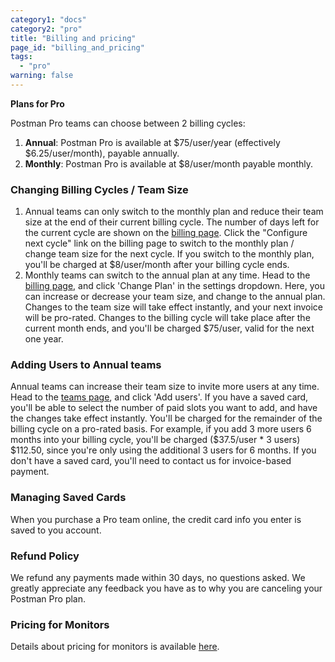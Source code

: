 ```yaml
---
category1: "docs"
category2: "pro"
title: "Billing and pricing"
page_id: "billing_and_pricing"
tags: 
  - "pro"
warning: false
---
```


**Plans for Pro**

Postman Pro teams can choose between 2 billing cycles:

1.  **Annual**: Postman Pro is available at $75/user/year (effectively $6.25/user/month), payable annually.
2.  **Monthly**: Postman Pro is available at $8/user/month payable monthly.

### **Changing Billing Cycles / Team Size**

1.  Annual teams can only switch to the monthly plan and reduce their team size at the end of their current billing cycle. The number of days left for the current cycle are shown on the [billing page](https://app.getpostman.com/pay/billing). Click the "Configure next cycle" link on the billing page to switch to the monthly plan / change team size for the next cycle. If you switch to the monthly plan, you'll be charged at $8/user/month after your billing cycle ends.
2.  Monthly teams can switch to the annual plan at any time. Head to the [billing page](https://app.getpostman.com/pay/billing), and click 'Change Plan' in the settings dropdown. Here, you can increase or decrease your team size, and change to the annual plan. Changes to the team size will take effect instantly, and your next invoice will be pro-rated. Changes to the billing cycle will take place after the current month ends, and you'll be charged $75/user, valid for the next one year.

### **Adding Users to Annual teams**

Annual teams can increase their team size to invite more users at any time. Head to the [teams page](https://app.getpostman.com/dashboard/teams), and click 'Add users'. If you have a saved card, you'll be able to select the number of paid slots you want to add, and have the changes take effect instantly. You'll be charged for the remainder of the billing cycle on a pro-rated basis. For example, if you add 3 more users 6 months into your billing cycle, you'll be charged ($37.5/user * 3 users) $112.50, since you're only using the additional 3 users for 6 months. If you don't have a saved card, you'll need to contact us for invoice-based payment.

### **Managing Saved Cards**

When you purchase a Pro team online, the credit card info you enter is saved to you account.

### **Refund Policy**

We refund any payments made within 30 days, no questions asked. We greatly appreciate any feedback you have as to why you are canceling your Postman Pro plan.

### Pricing for Monitors

Details about pricing for monitors is available [here](https://www.getpostman.com/docs/Pricing+for+Monitors). 

